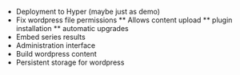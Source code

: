 * Deployment to Hyper (maybe just as demo)
* Fix wordpress file permissions
** Allows content upload
** plugin installation
** automatic upgrades
* Embed series results
* Administration interface
* Build wordpress content
* Persistent storage for wordpress
